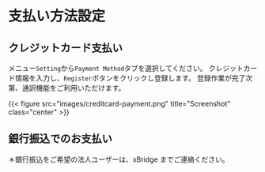 # 支払い方法設定

## クレジットカード支払い

メニュー`Setting`から`Payment Method`タブを選択してください。
クレジットカード情報を入力し、`Register`ボタンをクリックし登録します。
登録作業が完了次第、通訳機能をご利用いただけます。

{{< figure src="images/creditcard-payment.png" title="Screenshot" class="center" >}}

## 銀行振込でのお支払い

＊銀行振込をご希望の法人ユーザーは、xBridge までご連絡ください。

